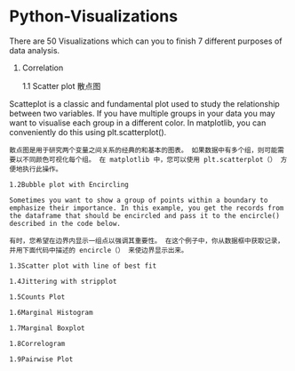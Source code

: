 # Python-Visualizations
There are 50 Visualizations which can you to finish 7 different purposes of data analysis. 
 1. Correlation
    
    1.1 Scatter plot 散点图
   
   Scatteplot is a classic and fundamental plot used to study the relationship between two variables. If you have multiple groups in your data you may want to visualise each group in a different color. In matplotlib, you can conveniently do this using plt.scatterplot().
    
    散点图是用于研究两个变量之间关系的经典的和基本的图表。 如果数据中有多个组，则可能需要以不同颜色可视化每个组。 在 matplotlib 中，您可以使用 plt.scatterplot（） 方便地执行此操作。
    
    1.2Bubble plot with Encircling
    
    Sometimes you want to show a group of points within a boundary to emphasize their importance. In this example, you get the records from the dataframe that should be encircled and pass it to the encircle() described in the code below.
    
    有时，您希望在边界内显示一组点以强调其重要性。 在这个例子中，你从数据框中获取记录，并用下面代码中描述的 encircle（） 来使边界显示出来。
    
    1.3Scatter plot with line of best fit
    
    1.4Jittering with stripplot
    
    1.5Counts Plot
    
    1.6Marginal Histogram
    
    1.7Marginal Boxplot
    
    1.8Correlogram
    
    1.9Pairwise Plot
